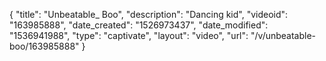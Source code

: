 {
    "title": "Unbeatable_ Boo",
    "description": "Dancing kid",
    "videoid": "163985888",
    "date_created": "1526973437",
    "date_modified": "1536941988",
    "type": "captivate",
    "layout": "video",
    "url": "\/v\/unbeatable-boo\/163985888"
}